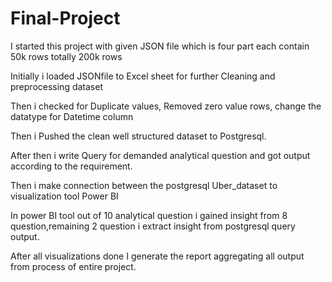 # Final-Project

I started this project with given JSON file which is four part each contain 50k rows totally 200k rows

Initially i loaded JSONfile to Excel sheet for further Cleaning and preprocessing dataset

Then i checked for Duplicate values, Removed zero value rows, change the datatype for Datetime column

Then i Pushed the clean well structured dataset to Postgresql.

After then i write Query for demanded analytical question and got output according to the requirement.

Then i make connection between the postgresql Uber_dataset to visualization tool Power BI

In power BI tool out of 10 analytical question i gained insight from 8 question,remaining 2 question i extract insight from postgresql query output.

After all visualizations done I generate the report aggregating all output from process of entire project.
